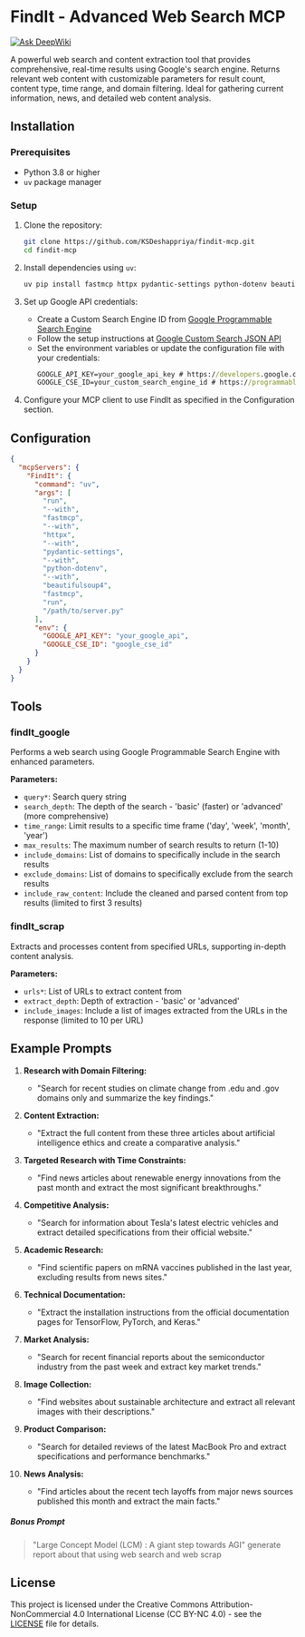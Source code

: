 # FindIt - Advanced Web Search MCP

[![Ask DeepWiki](https://deepwiki.com/badge.svg)](https://deepwiki.com/KSDeshappriya/findit-mcp)

A powerful web search and content extraction tool that provides comprehensive, real-time results using Google's search engine. Returns relevant web content with customizable parameters for result count, content type, time range, and domain filtering. Ideal for gathering current information, news, and detailed web content analysis.

## Installation

### Prerequisites

- Python 3.8 or higher
- `uv` package manager

### Setup

1. Clone the repository:
   ```bash
   git clone https://github.com/KSDeshappriya/findit-mcp.git
   cd findit-mcp
   ```

2. Install dependencies using `uv`:
   ```bash
   uv pip install fastmcp httpx pydantic-settings python-dotenv beautifulsoup4
   ```

3. Set up Google API credentials:
   - Create a Custom Search Engine ID from [Google Programmable Search Engine](https://programmablesearchengine.google.com/)
   - Follow the setup instructions at [Google Custom Search JSON API](https://developers.google.com/custom-search/v1/introduction)
   - Set the environment variables or update the configuration file with your credentials:
     ```cmd
     GOOGLE_API_KEY=your_google_api_key # https://developers.google.com/custom-search/v1/introduction
     GOOGLE_CSE_ID=your_custom_search_engine_id # https://programmablesearchengine.google.com/
     ```

4. Configure your MCP client to use FindIt as specified in the Configuration section.


## Configuration

```json
{
  "mcpServers": {
    "FindIt": {
      "command": "uv",
      "args": [
        "run",
        "--with",
        "fastmcp",
        "--with",
        "httpx",
        "--with",
        "pydantic-settings",
        "--with",
        "python-dotenv",
        "--with",
        "beautifulsoup4",
        "fastmcp",
        "run",
        "/path/to/server.py"
      ],
      "env": {
        "GOOGLE_API_KEY": "your_google_api",
        "GOOGLE_CSE_ID": "google_cse_id"
      }
    }
  }
}
```

## Tools

### findIt_google

Performs a web search using Google Programmable Search Engine with enhanced parameters.

**Parameters:**
- `query*`: Search query string
- `search_depth`: The depth of the search - 'basic' (faster) or 'advanced' (more comprehensive)
- `time_range`: Limit results to a specific time frame ('day', 'week', 'month', 'year')
- `max_results`: The maximum number of search results to return (1-10)
- `include_domains`: List of domains to specifically include in the search results
- `exclude_domains`: List of domains to specifically exclude from the search results
- `include_raw_content`: Include the cleaned and parsed content from top results (limited to first 3 results)

### findIt_scrap

Extracts and processes content from specified URLs, supporting in-depth content analysis.

**Parameters:**
- `urls*`: List of URLs to extract content from
- `extract_depth`: Depth of extraction - 'basic' or 'advanced'
- `include_images`: Include a list of images extracted from the URLs in the response (limited to 10 per URL)

## Example Prompts

1. **Research with Domain Filtering:**
   - "Search for recent studies on climate change from .edu and .gov domains only and summarize the key findings."

2. **Content Extraction:**
   - "Extract the full content from these three articles about artificial intelligence ethics and create a comparative analysis."

3. **Targeted Research with Time Constraints:**
   - "Find news articles about renewable energy innovations from the past month and extract the most significant breakthroughs."

4. **Competitive Analysis:**
   - "Search for information about Tesla's latest electric vehicles and extract detailed specifications from their official website."

5. **Academic Research:**
   - "Find scientific papers on mRNA vaccines published in the last year, excluding results from news sites."

6. **Technical Documentation:**
   - "Extract the installation instructions from the official documentation pages for TensorFlow, PyTorch, and Keras."

7. **Market Analysis:**
   - "Search for recent financial reports about the semiconductor industry from the past week and extract key market trends."

8. **Image Collection:**
   - "Find websites about sustainable architecture and extract all relevant images with their descriptions."

9. **Product Comparison:**
   - "Search for detailed reviews of the latest MacBook Pro and extract specifications and performance benchmarks."

10. **News Analysis:**
    - "Find articles about the recent tech layoffs from major news sources published this month and extract the main facts."

##### **Bonus Prompt**
   > "Large Concept Model (LCM) : A giant step towards AGI" generate report about that using web search and web scrap


## License

This project is licensed under the Creative Commons Attribution-NonCommercial 4.0 International License (CC BY-NC 4.0) - see the [LICENSE](https://creativecommons.org/licenses/by-nc/4.0/) file for details.
